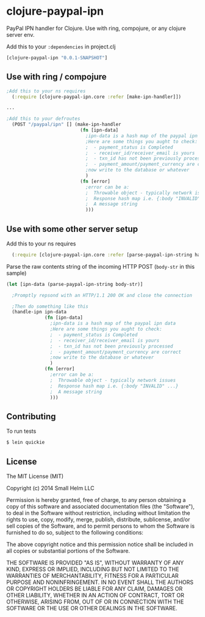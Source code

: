 clojure-paypal-ipn
==================

PayPal IPN handler for Clojure. Use with ring, compojure, or any clojure server env.

Add this to your `:dependencies` in project.clj
```clojure
[clojure-paypal-ipn "0.0.1-SNAPSHOT"]
```

Use with ring / compojure
-------------------------
```clojure
;Add this to your ns requires
  (:require [clojure-paypal-ipn.core :refer [make-ipn-handler]])

...

;Add this to your defroutes
  (POST "/paypal/ipn" [] (make-ipn-handler
                           (fn [ipn-data]
                             ;ipn-data is a hash map of the paypal ipn data
                             ;Here are some things you aught to check:
                             ;  - payment_status is Completed
                             ;  - receiver_id/receiver_email is yours
                             ;  - txn_id has not been previously processed
                             ;  - payment_amount/payment_currency are correct
                             ;now write to the database or whatever
                             )
                           (fn [error]
                             ;error can be a:
                             ;  Throwable object - typically network issues
                             ;  Response hash map i.e. {:body "INVALID" ...}
                             ;  A message string
                             )))
```

Use with some other server setup
--------------------------------
Add this to your ns requires
```clojure
  (:require [clojure-paypal-ipn.core :refer [parse-paypal-ipn-string handle-ipn]])
```
Parse the raw contents string of the incoming HTTP POST (`body-str` in this sample)
```clojure
(let [ipn-data (parse-paypal-ipn-string body-str)]

  ;Promptly repsond with an HTTP/1.1 200 OK and close the connection

  ;Then do something like this
  (handle-ipn ipn-data
              (fn [ipn-data]
                ;ipn-data is a hash map of the paypal ipn data
                ;Here are some things you aught to check:
                ;  - payment_status is Completed
                ;  - receiver_id/receiver_email is yours
                ;  - txn_id has not been previously processed
                ;  - payment_amount/payment_currency are correct
                ;now write to the database or whatever
                )
              (fn [error]
                ;error can be a:
                ;  Throwable object - typically network issues
                ;  Response hash map i.e. {:body "INVALID" ...}
                ;  A message string
                )))
```

Contributing
------------
To run tests
```sh
$ lein quickie
```

License
-------
The MIT License (MIT)

Copyright (c) 2014 Small Helm LLC

Permission is hereby granted, free of charge, to any person obtaining a copy
of this software and associated documentation files (the "Software"), to deal
in the Software without restriction, including without limitation the rights
to use, copy, modify, merge, publish, distribute, sublicense, and/or sell
copies of the Software, and to permit persons to whom the Software is
furnished to do so, subject to the following conditions:

The above copyright notice and this permission notice shall be included in all
copies or substantial portions of the Software.

THE SOFTWARE IS PROVIDED "AS IS", WITHOUT WARRANTY OF ANY KIND, EXPRESS OR
IMPLIED, INCLUDING BUT NOT LIMITED TO THE WARRANTIES OF MERCHANTABILITY,
FITNESS FOR A PARTICULAR PURPOSE AND NONINFRINGEMENT. IN NO EVENT SHALL THE
AUTHORS OR COPYRIGHT HOLDERS BE LIABLE FOR ANY CLAIM, DAMAGES OR OTHER
LIABILITY, WHETHER IN AN ACTION OF CONTRACT, TORT OR OTHERWISE, ARISING FROM,
OUT OF OR IN CONNECTION WITH THE SOFTWARE OR THE USE OR OTHER DEALINGS IN THE
SOFTWARE.

